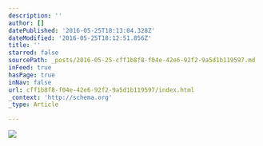 ```yaml
---
description: ''
author: []
datePublished: '2016-05-25T18:13:04.328Z'
dateModified: '2016-05-25T18:12:51.856Z'
title: ''
starred: false
sourcePath: _posts/2016-05-25-cff1b8f8-f04e-42e6-92f2-9a5d1b119597.md
inFeed: true
hasPage: true
inNav: false
url: cff1b8f8-f04e-42e6-92f2-9a5d1b119597/index.html
_context: 'http://schema.org'
_type: Article

---
```

![](https://the-grid-user-content.s3-us-west-2.amazonaws.com/29514b4c-06ee-40ae-8239-83b42aea1000.jpg)